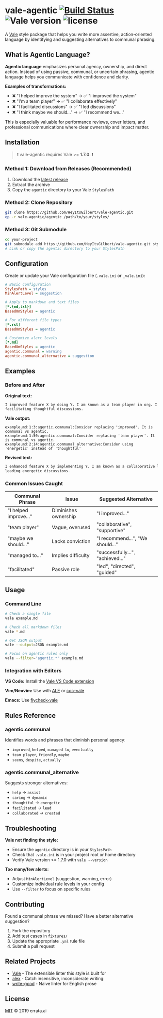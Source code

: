 # vale-agentic [![Build Status](https://img.shields.io/github/actions/workflow/status/HeyItsGilbert/vale-agentic/test.yaml?branch=main)](https://github.com/HeyItsGilbert/vale-agentic/actions/workflows/test.yaml) ![Vale version](https://img.shields.io/badge/vale-%3E%3D%20v1.7.0-blue.svg) ![license](https://img.shields.io/github/license/mashape/apistatus.svg)

A [Vale](https://github.com/errata-ai/vale) style package that helps you write more assertive, action-oriented language by identifying and suggesting alternatives to communal phrasing.

## What is Agentic Language?

**Agentic language** emphasizes personal agency, ownership, and direct action. Instead of using passive, communal, or uncertain phrasing, agentic language helps you communicate with confidence and clarity.

**Examples of transformations:**
- ❌ "I helped improve the system" → ✅ "I improved the system"  
- ❌ "I'm a team player" → ✅ "I collaborate effectively"
- ❌ "I facilitated discussions" → ✅ "I led discussions"
- ❌ "I think maybe we should..." → ✅ "I recommend we..."

This is especially valuable for performance reviews, cover letters, and professional communications where clear ownership and impact matter.

## Installation

> :exclamation: vale-agentic requires Vale >= **1.7.0**. :exclamation:

### Method 1: Download from Releases (Recommended)

1. Download the [latest release](https://github.com/HeyItsGilbert/vale-agentic/releases)
2. Extract the archive
3. Copy the `agentic` directory to your Vale `StylesPath`

### Method 2: Clone Repository

```bash
git clone https://github.com/HeyItsGilbert/vale-agentic.git
cp -r vale-agentic/agentic /path/to/your/styles/
```

### Method 3: Git Submodule

```bash
cd your-project
git submodule add https://github.com/HeyItsGilbert/vale-agentic.git styles/vale-agentic
# Link or copy the agentic directory to your StylesPath
```

## Configuration

Create or update your Vale configuration file (`.vale.ini` or `_vale.ini`):

```ini
# Basic configuration
StylesPath = styles
MinAlertLevel = suggestion

# Apply to markdown and text files
[*.{md,txt}]
BasedOnStyles = agentic

# For different file types
[*.rst]
BasedOnStyles = agentic

# Customize alert levels
[*.md]
BasedOnStyles = agentic
agentic.communal = warning
agentic.communal_alternative = suggestion
```

## Examples

### Before and After

**Original text:**
```markdown
I improved feature X by doing Y. I am known as a team player in org. I enjoy
facilitating thoughtful discussions.
```

**Vale output:**
```
example.md:1:3:agentic.communal:Consider replacing 'improved'. It is communal vs agentic.
example.md:1:50:agentic.communal:Consider replacing 'team player'. It is communal vs agentic.  
example.md:2:14:agentic.communal_alternative:Consider using 'energetic' instead of 'thoughtful'
```

**Revised text:**
```markdown
I enhanced feature X by implementing Y. I am known as a collaborative leader in the organization. I enjoy
leading energetic discussions.
```

### Common Issues Caught

| Communal Phrase | Issue | Suggested Alternative |
|-----------------|-------|----------------------|
| "I helped improve..." | Diminishes ownership | "I improved..." |
| "team player" | Vague, overused | "collaborative", "supportive" |
| "maybe we should..." | Lacks conviction | "I recommend...", "We should..." |
| "managed to..." | Implies difficulty | "successfully...", "achieved..." |
| "facilitated" | Passive role | "led", "directed", "guided" |

## Usage

### Command Line

```bash
# Check a single file
vale example.md

# Check all markdown files
vale *.md

# Get JSON output
vale --output=JSON example.md

# Focus on agentic rules only
vale --filter='agentic.*' example.md
```

### Integration with Editors

**VS Code:** Install the [Vale VS Code extension](https://marketplace.visualstudio.com/items?itemName=ChrisChinchilla.vale-vscode)

**Vim/Neovim:** Use with [ALE](https://github.com/dense-analysis/ale) or [coc-vale](https://github.com/josa42/coc-vale)

**Emacs:** Use [flycheck-vale](https://github.com/abingham/flycheck-vale)

## Rules Reference

### agentic.communal
Identifies words and phrases that diminish personal agency:
- `improved`, `helped`, `managed to`, `eventually`
- `team player`, `friendly`, `maybe`
- `seems`, `despite`, `actually`

### agentic.communal_alternative  
Suggests stronger alternatives:
- `help` → `assist`
- `caring` → `dynamic`
- `thoughtful` → `energetic`  
- `facilitated` → `lead`
- `collaborated` → `created`

## Troubleshooting

**Vale not finding the style:**
- Ensure the `agentic` directory is in your `StylesPath`
- Check that `.vale.ini` is in your project root or home directory
- Verify Vale version >= 1.7.0 with `vale --version`

**Too many/few alerts:**
- Adjust `MinAlertLevel` (suggestion, warning, error)
- Customize individual rule levels in your config
- Use `--filter` to focus on specific rules

## Contributing

Found a communal phrase we missed? Have a better alternative suggestion?

1. Fork the repository
2. Add test cases in `fixtures/`
3. Update the appropriate `.yml` rule file
4. Submit a pull request

## Related Projects

- [Vale](https://github.com/errata-ai/vale) - The extensible linter this style is built for
- [alex](https://github.com/get-alex/alex) - Catch insensitive, inconsiderate writing
- [write-good](https://github.com/btford/write-good) - Naive linter for English prose

## License

[MIT](LICENSE) © 2019 errata.ai
